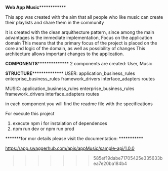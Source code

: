 
************************Web App Music************************************

This app was created with the aim that all people who like music can create their playlists and share them in the community


It is created with the clean arquithecture pattern, since among the main advantages is the immediate implementation, Focus on the application domain
This means that the primary focus of the project is placed on the core and logic of the domain, as well as possibility of changes This architecture allows important changes to the application.


******COMPONENTS********************
2 components are created: User, Music

******STRUCTURE********************
USER:
    application_business_rules
    enterprise_business_rules
    framework_drivers
    interface_adapters
    routes

MUSIC:
    application_business_rules
    enterprise_business_rules
    framework_drivers
    interface_adapters
    routes

in each component you will find the readme file with the specifications

For execute this project

1. execute npm i for instalation of dependences
2. npm run dev or npm run prod

*******for mor details please visit the documentation: ***********

https://app.swaggerhub.com/apis/appMusic/sample-api/1.0.0


>>>>>>> 585ef19dabe71705425e335633bea7e20ba184b4
